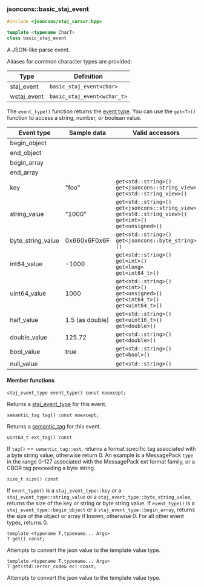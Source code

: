 ### jsoncons::basic_staj_event

```cpp
#include <jsoncons/staj_cursor.hpp>

template <typename CharT>
class basic_staj_event
```

A JSON-like parse event.

Aliases for common character types are provided:

Type                |Definition
--------------------|------------------------------
staj_event     |`basic_staj_event<char>`
wstaj_event    |`basic_staj_event<wchar_t>`

The `event_type()` function returns the [event type](doc/ref/corelib/staj_event_type.md).
You can use the `get<T>()` function to access a string, number, or boolean value.

| Event type        | Sample data | Valid accessors |
|-------------------|------------------------|-----------------|
| begin_object      |                        | |            
| end_object        |                        | |
| begin_array       |                        | |
| end_array         |                        | |
| key               | "foo"                  | `get<std::string>()`<br>`get<jsoncons::string_view>`<br>`get<std::string_view>()` |
| string_value      | "1000"                 | `get<std::string>()`<br>`get<jsoncons::string_view>`<br>`get<std::string_view>()`<br>`get<int>()`<br>`get<unsigned>()` |
| byte_string_value | 0x660x6F0x6F           | `get<std::string>()`<br>`get<jsoncons::byte_string>()` |
| int64_value       | -1000                  | `get<std::string>()`<br>`get<int>()`<br>`get<long>`<br>`get<int64_t>()` |
| uint64_value      | 1000                   | `get<std::string>()`<br>`get<int>()`<br>`get<unsigned>()`<br>`get<int64_t>()`<br>`get<uint64_t>()` |
| half_value        | 1.5 (as double)        | `get<std::string>()`<br>`get<uint16_t>()`<br>`get<double>()` |
| double_value      | 125.72                 | `get<std::string>()`<br>`get<double>()` |
| bool_value        | true                   | `get<std::string>()`<br>`get<bool>()` |
| null_value        |                        | `get<std::string>()` |

#### Member functions

    staj_event_type event_type() const noexcept;
Returns a [staj_event_type](staj_event_type.md) for this event.

    semantic_tag tag() const noexcept;
Returns a [semantic_tag](semantic_tag.md) for this event.

    uint64_t ext_tag() const
If `tag()` == `semantic_tag::ext`, returns a format specific tag associated with a byte string value,
otherwise return 0. An example is a MessagePack `type` in the range 0-127 associated with the
MessagePack ext format family, or a CBOR tag preceeding a byte string. 

    size_t size() const
If `event_type()` is a `staj_event_type::key` or a `staj_event_type::string_value` or a `staj_event_type::byte_string_value`, 
returns the size of the key or string or byte string value.
If `event_type()` is a `staj_event_type::begin_object` or a `staj_event_type::begin_array`, returns the size of the object
or array if known, otherwise 0.
For all other event types, returns 0.

    template <typename T,typename... Args>
    T get() const;
Attempts to convert the json value to the template value type.

    template <typename T,typename... Args>
    T get(std::error_code& ec) const;
Attempts to convert the json value to the template value type.

